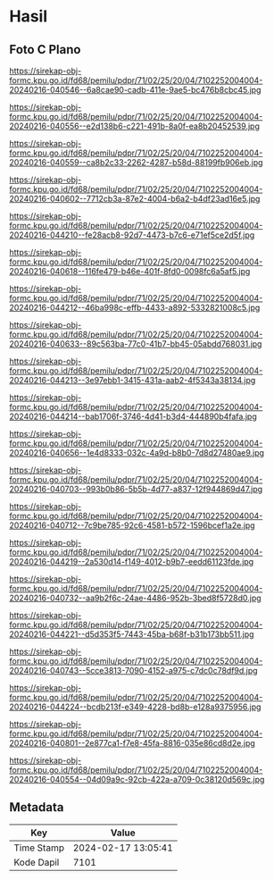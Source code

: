 # Hasil

## Foto C Plano

https://sirekap-obj-formc.kpu.go.id/fd68/pemilu/pdpr/71/02/25/20/04/7102252004004-20240216-040546--6a8cae90-cadb-411e-9ae5-bc476b8cbc45.jpg

https://sirekap-obj-formc.kpu.go.id/fd68/pemilu/pdpr/71/02/25/20/04/7102252004004-20240216-040556--e2d138b6-c221-491b-8a0f-ea8b20452539.jpg

https://sirekap-obj-formc.kpu.go.id/fd68/pemilu/pdpr/71/02/25/20/04/7102252004004-20240216-040559--ca8b2c33-2262-4287-b58d-88199fb906eb.jpg

https://sirekap-obj-formc.kpu.go.id/fd68/pemilu/pdpr/71/02/25/20/04/7102252004004-20240216-040602--7712cb3a-87e2-4004-b6a2-b4df23ad16e5.jpg

https://sirekap-obj-formc.kpu.go.id/fd68/pemilu/pdpr/71/02/25/20/04/7102252004004-20240216-044210--fe28acb8-92d7-4473-b7c6-e71ef5ce2d5f.jpg

https://sirekap-obj-formc.kpu.go.id/fd68/pemilu/pdpr/71/02/25/20/04/7102252004004-20240216-040618--116fe479-b46e-401f-8fd0-0098fc6a5af5.jpg

https://sirekap-obj-formc.kpu.go.id/fd68/pemilu/pdpr/71/02/25/20/04/7102252004004-20240216-044212--46ba998c-effb-4433-a892-5332821008c5.jpg

https://sirekap-obj-formc.kpu.go.id/fd68/pemilu/pdpr/71/02/25/20/04/7102252004004-20240216-040633--89c563ba-77c0-41b7-bb45-05abdd768031.jpg

https://sirekap-obj-formc.kpu.go.id/fd68/pemilu/pdpr/71/02/25/20/04/7102252004004-20240216-044213--3e97ebb1-3415-431a-aab2-4f5343a38134.jpg

https://sirekap-obj-formc.kpu.go.id/fd68/pemilu/pdpr/71/02/25/20/04/7102252004004-20240216-044214--bab1706f-3746-4d41-b3d4-444890b4fafa.jpg

https://sirekap-obj-formc.kpu.go.id/fd68/pemilu/pdpr/71/02/25/20/04/7102252004004-20240216-040656--1e4d8333-032c-4a9d-b8b0-7d8d27480ae9.jpg

https://sirekap-obj-formc.kpu.go.id/fd68/pemilu/pdpr/71/02/25/20/04/7102252004004-20240216-040703--993b0b86-5b5b-4d77-a837-12f944869d47.jpg

https://sirekap-obj-formc.kpu.go.id/fd68/pemilu/pdpr/71/02/25/20/04/7102252004004-20240216-040712--7c9be785-92c6-4581-b572-1596bcef1a2e.jpg

https://sirekap-obj-formc.kpu.go.id/fd68/pemilu/pdpr/71/02/25/20/04/7102252004004-20240216-044219--2a530d14-f149-4012-b9b7-eedd61123fde.jpg

https://sirekap-obj-formc.kpu.go.id/fd68/pemilu/pdpr/71/02/25/20/04/7102252004004-20240216-040732--aa9b2f6c-24ae-4486-952b-3bed8f5728d0.jpg

https://sirekap-obj-formc.kpu.go.id/fd68/pemilu/pdpr/71/02/25/20/04/7102252004004-20240216-044221--d5d353f5-7443-45ba-b68f-b31b173bb511.jpg

https://sirekap-obj-formc.kpu.go.id/fd68/pemilu/pdpr/71/02/25/20/04/7102252004004-20240216-040743--5cce3813-7090-4152-a975-c7dc0c78df9d.jpg

https://sirekap-obj-formc.kpu.go.id/fd68/pemilu/pdpr/71/02/25/20/04/7102252004004-20240216-044224--bcdb213f-e349-4228-bd8b-e128a9375956.jpg

https://sirekap-obj-formc.kpu.go.id/fd68/pemilu/pdpr/71/02/25/20/04/7102252004004-20240216-040801--2e877ca1-f7e8-45fa-8816-035e86cd8d2e.jpg

https://sirekap-obj-formc.kpu.go.id/fd68/pemilu/pdpr/71/02/25/20/04/7102252004004-20240216-040554--04d09a9c-92cb-422a-a709-0c38120d569c.jpg


## Metadata

| Key        | Value               |
| ---------- | ------------------- |
| Time Stamp | 2024-02-17 13:05:41 |
| Kode Dapil | 7101                |



